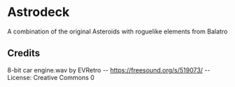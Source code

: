 # Astrodeck
A combination of the original Asteroids with roguelike elements from Balatro

## Credits
8-bit car engine.wav by EVRetro -- https://freesound.org/s/519073/ -- License: Creative Commons 0
